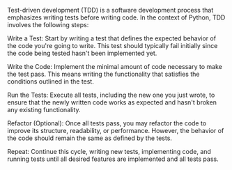 Test-driven development (TDD) is a software development process that emphasizes writing tests before writing code. In the context of Python, TDD involves the following steps:

Write a Test: Start by writing a test that defines the expected behavior of the code you're going to write. This test should typically fail initially since the code being tested hasn't been implemented yet.

Write the Code: Implement the minimal amount of code necessary to make the test pass. This means writing the functionality that satisfies the conditions outlined in the test.

Run the Tests: Execute all tests, including the new one you just wrote, to ensure that the newly written code works as expected and hasn't broken any existing functionality.

Refactor (Optional): Once all tests pass, you may refactor the code to improve its structure, readability, or performance. However, the behavior of the code should remain the same as defined by the tests.

Repeat: Continue this cycle, writing new tests, implementing code, and running tests until all desired features are implemented and all tests pass.
